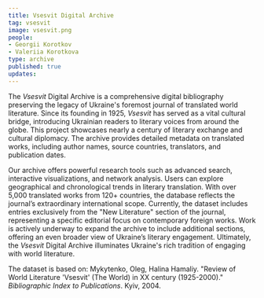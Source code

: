 ```yaml
---
title: Vsesvit Digital Archive
tag: vsesvit
image: vsesvit.png
people:
- Georgii Korotkov
- Valeriia Korotkova
type: archive
published: true
updates:
---
```


The *Vsesvit* Digital Archive is a comprehensive digital bibliography preserving the legacy
of Ukraine's foremost journal of translated world literature. Since its founding in 1925,
*Vsesvit* has served as a vital cultural bridge, introducing Ukrainian readers to literary
voices from around the globe. This project showcases nearly a century of literary exchange
and cultural diplomacy. The archive provides detailed metadata on translated works, including
author names, source countries, translators, and publication dates.

Our archive offers powerful research tools such as advanced search, interactive visualizations,
and network analysis. Users can explore geographical and chronological trends in literary
translation. With over 5,000 translated works from 120+ countries, the database reflects
the journal’s extraordinary international scope. Currently, the dataset includes entries
exclusively from the "New Literature" section of the journal, representing a specific editorial
focus on contemporary foreign works. Work is actively underway to expand the archive to
include additional sections, offering an even broader view of Ukraine’s literary engagement.
Ultimately, the *Vsesvit* Digital Archive illuminates Ukraine's rich tradition of engaging
with world literature.

The dataset is based on: Mykytenko, Oleg, Halina Hamaliy. "Review of World Literature 'Vsesvit'
(The World) in XX century (1925-2000)." *Bibliographic Index to Publications*. Kyiv, 2004.

